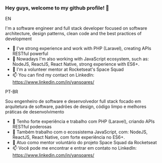 ### Hey guys, welcome to my github profile! 👋

EN

I'm a software engineer and full stack developer focused on software architecture, design patterns, clean code and the best practices of development

- 🔭 I've strong experience and work with PHP (Laravel), creating APIs RESTful powerful
- 🌱 Nowadays I'm also working with JavaScript ecosystem, such as: NodeJS, ReactJS, React Native, strong experience with ES6+.
- 🔭 I'm a volunteer mentor at Rocketseat's Space Squad
- 📫 You can find my contact on LinkedIn: https://www.linkedin.com/in/yansoares/


PT-BR

Sou engenheiro de software e desenvolvedor full stack focado em arquitetura de software, padrões de design, código limpo e melhores práticas de desenvolvimento

- 🔭 Tenho forte experiência e trabalho com PHP (Laravel), criando APIs RESTful poderosas
- 🌱 Também trabalho com o ecossistema JavaScript, com: NodeJS, ReactJS, React Native, com forte experiência no ES6+.
- 🔭 Atuo como mentor voluntário do projeto Space Squad da Rocketseat
- 📫 Você pode me encontrar e entrar em contato no LinkedIn: https://www.linkedin.com/in/yansoares/
